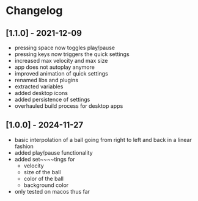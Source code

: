 # Changelog

## [1.1.0] - 2021-12-09

- pressing space now toggles play/pause
- pressing keys now triggers the quick settings
- increased max velocity and max size
- app does not autoplay anymore
- improved animation of quick settings
- renamed libs and plugins
- extracted variables
- added desktop icons
- added persistence of settings
- overhauled build process for desktop apps

## [1.0.0] - 2024-11-27

- basic interpolation of a ball going from right to left and back in a linear fashion
- added play/pause functionality
- added set~~~~tings for
    - velocity
    - size of the ball
    - color of the ball
    - background color
- only tested on macos thus far